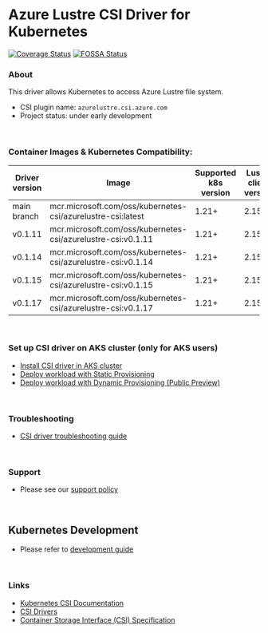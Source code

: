 # Azure Lustre CSI Driver for Kubernetes

[![Coverage Status](https://coveralls.io/repos/github/kubernetes-sigs/azurelustre-csi-driver/badge.svg?branch=main)](https://coveralls.io/github/kubernetes-sigs/azurelustre-csi-driver?branch=main)
[![FOSSA Status](https://app.fossa.com/api/projects/git%2Bgithub.com%2Fkubernetes-sigs%2Fazurelustre-csi-driver.svg?type=shield)](https://app.fossa.com/projects/git%2Bgithub.com%2Fkubernetes-sigs%2Fazurelustre-csi-driver?ref=badge_shield)

### About

This driver allows Kubernetes to access Azure Lustre file system.

- CSI plugin name: `azurelustre.csi.azure.com`
- Project status: under early development

&nbsp;

### Container Images & Kubernetes Compatibility:

| Driver version  | Image                                                         | Supported k8s version | Lustre client version |
|-----------------|---------------------------------------------------------------|-----------------------|-----------------------|
| main branch     | mcr.microsoft.com/oss/kubernetes-csi/azurelustre-csi:latest   | 1.21+                 | 2.15.5                |
| v0.1.11         | mcr.microsoft.com/oss/kubernetes-csi/azurelustre-csi:v0.1.11  | 1.21+                 | 2.15.1                |
| v0.1.14         | mcr.microsoft.com/oss/kubernetes-csi/azurelustre-csi:v0.1.14  | 1.21+                 | 2.15.3                |
| v0.1.15         | mcr.microsoft.com/oss/kubernetes-csi/azurelustre-csi:v0.1.15  | 1.21+                 | 2.15.4                |
| v0.1.17         | mcr.microsoft.com/oss/kubernetes-csi/azurelustre-csi:v0.1.17  | 1.21+                 | 2.15.5                |

&nbsp;

### Set up CSI driver on AKS cluster (only for AKS users)

- [Install CSI driver in AKS cluster](./docs/install-csi-driver.md)
- [Deploy workload with Static Provisioning](./docs/static-provisioning.md)
- [Deploy workload with Dynamic Provisioning (Public Preview)](./docs/dynamic-provisioning.md)

&nbsp;

### Troubleshooting

- [CSI driver troubleshooting guide](./docs/csi-debug.md)

&nbsp;

### Support

- Please see our [support policy][support-policy]

&nbsp;

## Kubernetes Development

- Please refer to [development guide](./docs/csi-dev.md)

&nbsp;

### Links

- [Kubernetes CSI Documentation](https://kubernetes-csi.github.io/docs/)
- [CSI Drivers](https://github.com/kubernetes-csi/drivers)
- [Container Storage Interface (CSI) Specification](https://github.com/container-storage-interface/spec)

[support-policy]: support.md
